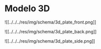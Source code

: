 # Modelo 3D

![[../../../res/img/schema/3d_plate_front.png]]

![[../../../res/img/schema/3d_plate_back.png]]

![[../../../res/img/schema/3d_plate_side.png]]